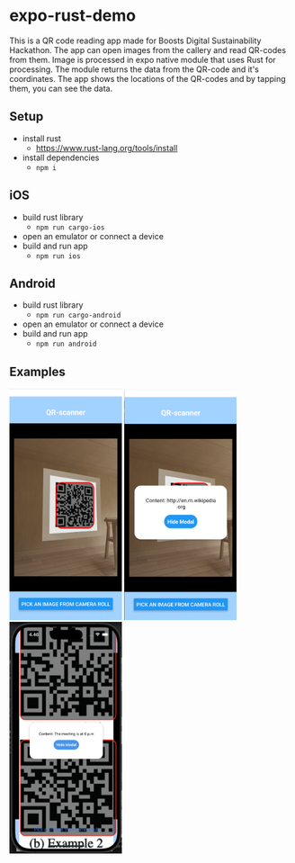 # expo-rust-demo

This is a QR code reading app made for Boosts Digital Sustainability Hackathon.
The app can open images from the callery and read QR-codes from them.
Image is processed in expo native module that uses Rust for processing.
The module returns the data from the QR-code and it's coordinates.
The app shows the locations of the QR-codes and by tapping them, you can see the data.

## Setup
- install rust
	- https://www.rust-lang.org/tools/install
- install dependencies
	- `npm i`

## iOS

- build rust library
	- `npm run cargo-ios`
- open an emulator or connect a device
- build and run app
	- `npm run ios`

## Android

- build rust library
	- `npm run cargo-android`
- open an emulator or connect a device
- build and run app
	- `npm run android`


## Examples
<img src="img/android1.png" alt="drawing" width="200"/>
<img src="img/android2.png" alt="drawing" width="200"/>
<img src="img/ios2.png" alt="drawing" width="200"/>

